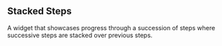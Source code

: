 ## Stacked Steps

A widget that showcases progress through a succession of steps where successive steps are stacked over previous steps.

